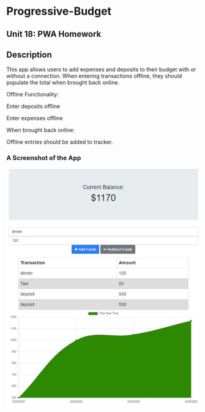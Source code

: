 # Progressive-Budget
## Unit 18: PWA Homework

## Description 

This app allows users to add expenses and deposits to their budget with or without a connection. When entering transactions offline, they should populate the total when brought back online.

Offline Functionality:

Enter deposits offline

Enter expenses offline

When brought back online:

Offline entries should be added to tracker.

### A Screenshot of the App
![Capture1](./public/icons/Capture1.jpg) 
